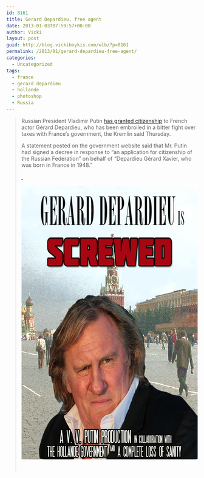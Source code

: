 ```yaml
---
id: 8161
title: Gerard Depardieu, free agent
date: 2013-01-03T07:59:57+00:00
author: Vicki
layout: post
guid: http://blog.vickiboykis.com/wlb/?p=8161
permalink: /2013/01/gerard-depardieu-free-agent/
categories:
  - Uncategorized
tags:
  - france
  - gerard depardieu
  - hollande
  - photoshop
  - Russia
---
```

> Russian President Vladimir Putin <a href="http://online.wsj.com/article/SB10001424127887323374504578218964069507962.html" target="_blank">has granted citizenship</a> to French actor Gérard Depardieu, who has been embroiled in a bitter fight over taxes with France&#8217;s government, the Kremlin said Thursday.
> 
> A statement posted on the government website said that Mr. Putin had signed a decree in response to &#8220;an application for citizenship of the Russian Federation&#8221; on behalf of &#8220;Depardieu Gérard Xavier, who was born in France in 1948.&#8221;
> 
> <div>
>   <div id="articleThumbnail_2">
>     <a href="http://www.usatoday.com/story/life/people/2013/01/03/gerard-depardieu-russia-putin/1806197/" target="_blank"><cite> </cite></a>
>   </div>
> </div>
> 
> <a href="http://blog.vickiboykis.com/wlb/2013/01/gerard-depardieu-free-agent/gerard-depardieu/" rel="attachment wp-att-8162"><img class="aligncenter size-full wp-image-8162" alt="Gerard Depardieu" src="https://raw.githubusercontent.com/veekaybee/wlb/gh-pages/assets/images/2013/01/Gerard-Depardieu.png" width="576" height="720" /></a>
> 
> &nbsp;